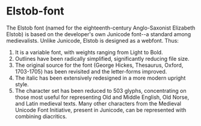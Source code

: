 # Elstob-font
The Elstob font (named for the eighteenth-century Anglo-Saxonist Elizabeth Elstob) is based on the developer's own Junicode font--a standard among medievalists. Unlike Junicode, Elstob is designed as a webfont. Thus:
1. It is a variable font, with weights ranging from Light to Bold.
2. Outlines have been radically simplified, significantly reducing file size.
3. The original source for the font (George Hickes, Thesaurus, Oxford, 1703-1705) has been revisited and the letter-forms improved.
4. The italic has been extensively redesigned in a more modern upright style.
5. The character set has been reduced to 503 glyphs, concentrating on those most useful for representing Old and Middle English, Old Norse, and Latin medieval texts. Many other characters from the Medieval Unicode Font Initiative, present in Junicode, can be represented with combining diacritics.
